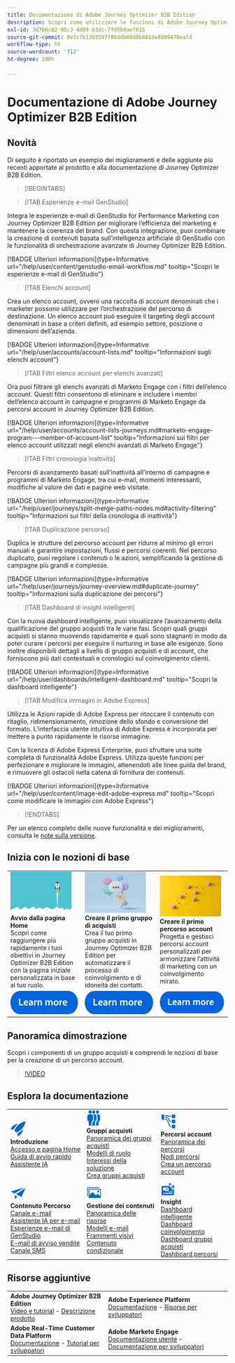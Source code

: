 ```yaml
---
title: Documentazione di Adobe Journey Optimizer B2B Edition
description: Scopri come utilizzare le funzioni di Adobe Journey Optimizer B2B Edition per orchestrare account e percorsi di gruppi acquisti utilizzando l’intelligenza artificiale generativa incorporata e l’automazione leader di settore.
exl-id: 3d7b6c82-95c3-4d89-b3dc-7fd5b0aef615
source-git-commit: 0e1cfb13d3597f06ddb08d8b861de8909478eafd
workflow-type: ht
source-wordcount: '712'
ht-degree: 100%

---
```


# Documentazione di Adobe Journey Optimizer B2B Edition

## Novità

Di seguito è riportato un esempio dei miglioramenti e delle aggiunte più recenti apportate al prodotto e alla documentazione di Journey Optimizer B2B Edition.

>[!BEGINTABS]

>[!TAB Esperienze e-mail GenStudio]

Integra le esperienze e-mail di GenStudio for Performance Marketing con Journey Optimizer B2B Edition per migliorare l’efficienza del marketing e mantenere la coerenza del brand. Con questa integrazione, puoi combinare la creazione di contenuti basata sull’intelligenza artificiale di GenStudio con le funzionalità di orchestrazione avanzate di Journey Optimizer B2B Edition.

[!BADGE Ulteriori informazioni]{type=Informative url="/help/user/content/genstudio-email-workflow.md" tooltip="Scopri le esperienze e-mail di GenStudio"}

>[!TAB Elenchi account]

Crea un elenco account, ovvero una raccolta di account denominati che i marketer possono utilizzare per l’orchestrazione del percorso di destinazione. Un elenco account può eseguire il targeting degli account denominati in base a criteri definiti, ad esempio settore, posizione o dimensioni dell’azienda.

[!BADGE Ulteriori informazioni]{type=Informative url="/help/user/accounts/account-lists.md" tooltip="Informazioni sugli elenchi account"}

>[!TAB Filtri elenco account per elenchi avanzati]

Ora puoi filtrare gli elenchi avanzati di Marketo Engage con i filtri dell’elenco account. Questi filtri consentono di eliminare e includere i membri dell’elenco account in campagne e programmi di Marketo Engage da percorsi account in Journey Optimizer B2B Edition.

[!BADGE Ulteriori informazioni]{type=Informative url="/help/user/accounts/account-lists-journeys.md#marketo-engage-program---member-of-account-list" tooltip="Informazioni sui filtri per elenco account utilizzati negli elenchi avanzati di Marketo Engage"}

>[!TAB Filtri cronologia inattività]

Percorsi di avanzamento basati sull’inattività all’interno di campagne e programmi di Marketo Engage, tra cui e-mail, momenti interessanti, modifiche al valore dei dati e pagine web visitate.

[!BADGE Ulteriori informazioni]{type=Informative url="/help/user/journeys/split-merge-paths-nodes.md#activity-filtering" tooltip="Informazioni sui filtri della cronologia di inattività"}

>[!TAB Duplicazione percorso]

Duplica le strutture del percorso account per ridurre al minimo gli errori manuali e garantire impostazioni, flussi e percorsi coerenti. Nel percorso duplicato, puoi regolare i contenuti o le azioni, semplificando la gestione di campagne più grandi e complesse.

[!BADGE Ulteriori informazioni]{type=Informative url="/help/user/journeys/journey-overview.md#duplicate-journey" tooltip="Informazioni sulla duplicazione dei percorsi"}

>[!TAB Dashboard di insight intelligenti]

Con la nuova dashboard intelligente, puoi visualizzare l’avanzamento della qualificazione del gruppo acquisti tra le varie fasi. Scopri quali gruppi acquisti si stanno muovendo rapidamente e quali sono stagnanti in modo da poter curare i percorsi per eseguire il nurturing in base alle esigenze. Sono inoltre disponibili dettagli a livello di gruppo acquisti e di account, che forniscono più dati contestuali e cronologici sul coinvolgimento clienti.

[!BADGE Ulteriori informazioni]{type=Informative url="/help/user/dashboards/intelligent-dashboard.md" tooltip="Scopri la dashboard intelligente"}

>[!TAB Modifica immagini in Adobe Express]

Utilizza le Azioni rapide di Adobe Express per ritoccare il contenuto con ritaglio, ridimensionamento, rimozione dello sfondo e conversione del formato. L’interfaccia utente intuitiva di Adobe Express è incorporata per mettere a punto rapidamente le risorse immagine.

Con la licenza di Adobe Express Enterprise, puoi sfruttare una suite completa di funzionalità Adobe Express. Utilizza queste funzioni per perfezionare e migliorare le immagini, attenendoti alle linee guida del brand, e rimuovere gli ostacoli nella catena di fornitura dei contenuti.

[!BADGE Ulteriori informazioni]{type=Informative url="/help/user/content/image-edit-adobe-express.md" tooltip="Scopri come modificare le immagini con Adobe Express"}

>[!ENDTABS]

Per un elenco completo delle nuove funzionalità e dei miglioramenti, consulta le [note sulla versione](../user/release-notes/release-notes.md). <!-- Stay up-to-date with the latest changes in our documentation by visiting the [documentation updates page](using/rn/documentation-updates.md).-->

## Inizia con le nozioni di base

<table style="table-layout:fixed">
  <tr style="border: 0;">
    <td>
    <a href="home-page.md"><img width="140px" src="./assets/launch.png" alt="Avvio utilizzo del prodotto"></a>
    <div><strong>Avvio dalla pagina Home</strong><br/>Scopri come raggiungere più rapidamente i tuoi obiettivi in Journey Optimizer B2B Edition con la pagina iniziale personalizzata in base al tuo ruolo.</div>
    </td>
      <td>
    <a href="buying-groups/buying-groups-overview.md"><img width="140px" src="./assets/communication.png" alt="Gruppi acquisti"></a>
    <div><strong>Creare il primo gruppo di acquisti</strong><br/>Crea il tuo primo gruppo acquisti in Journey Optimizer B2B Edition per automatizzare il processo di coinvolgimento e di idoneità dei contatti.</div>
    </td>
    <td>
    <a href="journeys/journey-overview.md"><img width="140px" src="./assets/flow.png" alt="Percorsi account"></a>
    <div><strong>Creare il primo percorso account</strong><br/>Progetta e gestisci percorsi account personalizzati per armonizzare l’attività di marketing con un coinvolgimento mirato. 
    </div>
    </td>
  </tr>
  <tr style="border: 0;">
    <td align="center"><a href="home-page.md"><img src="../assets/learn-more.svg" alt="Ulteriori informazioni"></a></td>
    <td align="center"><a href="buying-groups/buying-groups-overview.md"><img src="../assets/learn-more.svg" alt="Ulteriori informazioni"></a></td>
    <td align="center"><a href="journeys/journey-overview.md"><img src="../assets/learn-more.svg" alt="Ulteriori informazioni"></a></td>
    </tr>
</table>

## Panoramica dimostrazione

Scopri i componenti di un gruppo acquisti e comprendi le nozioni di base per la creazione di un percorso account.

>[!VIDEO](https://video.tv.adobe.com/v/3432054?quality=12)

## Esplora la documentazione

<table style="table-layout:auto">
  <tr style="border: 0;">
    <td>
      <img src="../assets/do-not-localize/icon-quick-start.svg" width="35px" alt="Introduzione"><br/>
      <strong>Introduzione</strong><br/><a href="home-page.md">Accesso e pagina Home</a><br/><a href="./start/get-started.md">Guida di avvio rapido</a> <br/><a href="./ai-assistant/ai-assistant-overview.md">Assistente IA</a>
    </td>
    <!--
    <td>
      <img src="../assets/do-not-localize/icon-configure.svg" width="35px"><br/>
      <strong>Configuration<br/>administration</strong><br/><a href="using/configuration/channel-surfaces.md">Channel surfaces</a> - <a href="using/configuration/about-data-sources-events-actions.md">Configure journeys</a>  - <a href="using/administration/permissions-overview.md">Access control</a> - <a href="using/administration/sandboxes.md">Sandboxes management</a>
    </td> -->
    <td>
      <img src="../assets/do-not-localize/icon_audience.svg" width="35px" alt="Gruppi acquisti"><br/>
      <strong>Gruppi acquisti</strong><br/><a href="./buying-groups/buying-groups-overview.md">Panoramica dei gruppi acquisti</a><br/><a href="./buying-groups/buying-groups-role-templates.md">Modelli di ruolo</a><br/><a href="./buying-groups/solution-interests.md">Interessi della soluzione</a><br/><a href="./buying-groups/buying-groups-create.md">Crea gruppi acquisti</a>
    </td>
    <td>
      <img src="../assets/do-not-localize/icon-paths.svg" width="35px" alt="Percorsi account"><br/>
      <strong>Percorsi account</strong><br/><a href="./journeys/journey-overview.md">Panoramica dei percorsi</a><br/><a href="./journeys/journey-nodes.md">Nodi percorsi</a><br/><a href="./journeys/journey-overview.md#create-an-account-journey">Crea un percorso account</a>
    </td>
  </tr>
  <tr style="border: 0;">
    <td>
      <img src="../assets/do-not-localize/icon-campaign.svg" width="35px" alt="Contenuto del percorso"><br/>
      <strong>Contenuto Percorso</strong><br/><a href="./content/add-email.md">Canale e-mail</a><br/><a href="./content/ai-assistant-emails.md">Assistente IA per e-mail</a><br/><a href="./content/genstudio-email-workflow.md">Esperienze e-mail di GenStudio</a><br/><a href="./content/sales-alert-email.md">E-mail di avviso vendite</a><br/><a href="./content/sms-authoring.md">Canale SMS</a>
    </td>
        <td>
      <img src="../assets/do-not-localize/icon_assets.svg" width="35px" alt="Gestione dei contenuti"><br/>
      <strong>Gestione dei contenuti</strong><br/><a href="./content/assets-overview.md">Panoramica delle risorse</a><br/><a href="./content/email-templates.md">Modelli e-mail</a><br/><a href="./content/fragments.md">Frammenti visivi</a><br/><a href="./content/conditional-content.md">Contenuto condizionale</a>
    </td>
    <td>
      <img src="../assets/do-not-localize/icon-offer.svg" width="35px" alt="Insight e dashboard"><br/>
      <strong>Insight</strong><br/><a href="./dashboards/intelligent-dashboard.md">Dashboard intelligente</a><br/><a href="./dashboards/engagement-dashboard.md">Dashboard coinvolgimento</a><br/><a href="./dashboards/buying-groups-dashboard.md">Dashboard gruppi acquisti</a><br/><a href="./dashboards/journeys-dashboard.md">Dashboard percorsi</a>
    </td>

</tr>
</table>

## Risorse aggiuntive

<table style="table-layout:fixed"><tr style="border: 0;">
<tr><td><strong>Adobe Journey Optimizer B2B Edition</strong><br/>
<a href="https://experienceleague.adobe.com/it/docs/journey-optimizer-b2b-learn/tutorials/overview" target="_blank">Video e tutorial</a> - <a href="https://helpx.adobe.com/it/legal/product-descriptions/adobe-journey-optimizer-b2b.html" target="_blank">Descrizione prodotto</a> <!-- - <a href="https://www.adobe.com/content/dam/cc/en/security/pdfs/AJO_SecurityOverview.pdf" target="_blank">Security overview (PDF)</a> - <a href="https://developer.adobe.com/journey-optimizer-apis/" target="_blank">APIs reference</a> - <a href="https://experienceleague.adobe.com/tools/ajo-schemas/schema-dictionary.html" target="_blank">Journey Optimizer Schema Dictionary</a> -->
</td>
<td><strong>Adobe Experience Platform</strong><br/>
<a href="https://experienceleague.adobe.com/it/docs/experience-platform/landing/home" target="_blank">Documentazione</a> - <a href="https://business.adobe.com/it/products/experience-platform/documentation-and-developer-resources.html" target="_blank">Risorse per sviluppatori</a>
</td></tr>
<tr><td><strong>Adobe Real-Time Customer Data Platform</strong><br/>
<a href="https://experienceleague.adobe.com/it/docs/experience-platform/rtcdp/home" target="_blank">Documentazione</a> - <a href="https://experienceleague.adobe.com/it/docs/platform-learn/getting-started-for-data-architects-and-data-engineers/overview" target="_blank">Tutorial per sviluppatori</a>
</td><td><strong>Adobe Marketo Engage</strong><br/>
<a href="https://experienceleague.adobe.com/it/docs/marketo/using/home" target="_blank">Documentazione utente</a> - <a href="https://experienceleague.adobe.com/it/docs/marketo-developer/marketo/home" target="_blank">Documentazione per sviluppatori</a>
</td>
</tr></table>

